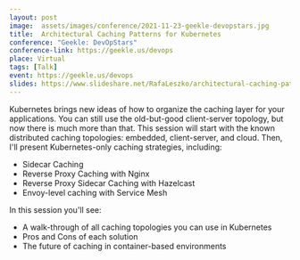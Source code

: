 ```yaml
---
layout: post
image:  assets/images/conference/2021-11-23-geekle-devopstars.jpg
title:  Architectural Caching Patterns for Kubernetes
conference: "Geekle: DevOpStars"
conference-link: https://geekle.us/devops
place: Virtual
tags: [Talk]
event: https://geekle.us/devops
slides: https://www.slideshare.net/RafaLeszko/architectural-caching-patterns-for-kubernetes-245118818
---
```


Kubernetes brings new ideas of how to organize the caching layer for your applications. You can still use the old-but-good client-server topology, but now there is much more than that. This session will start with the known distributed caching topologies: embedded, client-server, and cloud. Then, I'll present Kubernetes-only caching strategies, including:
- Sidecar Caching
- Reverse Proxy Caching with Nginx
- Reverse Proxy Sidecar Caching with Hazelcast
- Envoy-level caching with Service Mesh

In this session you'll see:
- A walk-through of all caching topologies you can use in Kubernetes
- Pros and Cons of each solution
- The future of caching in container-based environments
